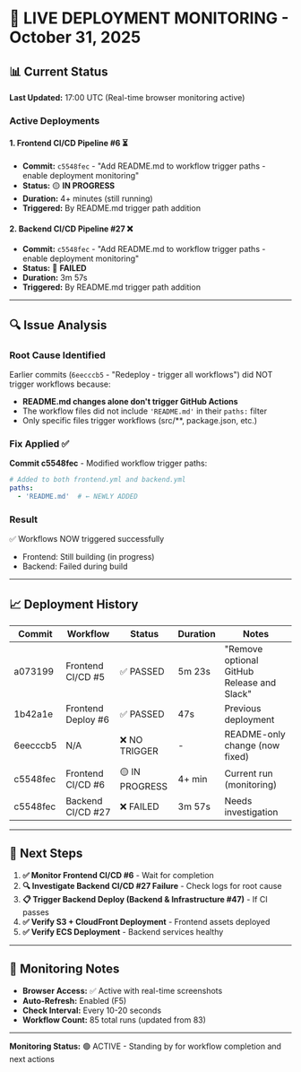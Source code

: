# 🚀 LIVE DEPLOYMENT MONITORING - October 31, 2025

## 📊 Current Status

**Last Updated:** 17:00 UTC (Real-time browser monitoring active)

### Active Deployments

#### 1. Frontend CI/CD Pipeline #6 ⏳
- **Commit:** `c5548fec` - "Add README.md to workflow trigger paths - enable deployment monitoring"
- **Status:** 🟡 **IN PROGRESS** 
- **Duration:** 4+ minutes (still running)
- **Triggered:** By README.md trigger path addition

#### 2. Backend CI/CD Pipeline #27 ❌  
- **Commit:** `c5548fec` - "Add README.md to workflow trigger paths - enable deployment monitoring"
- **Status:** 🔴 **FAILED**
- **Duration:** 3m 57s
- **Triggered:** By README.md trigger path addition

---

## 🔍 Issue Analysis

### Root Cause Identified
Earlier commits (`6eecccb5` - "Redeploy - trigger all workflows") did NOT trigger workflows because:
- **README.md changes alone don't trigger GitHub Actions**
- The workflow files did not include `'README.md'` in their `paths:` filter
- Only specific files trigger workflows (src/**, package.json, etc.)

### Fix Applied ✅
**Commit c5548fec** - Modified workflow trigger paths:
```yaml
# Added to both frontend.yml and backend.yml
paths:
  - 'README.md'  # ← NEWLY ADDED
```

### Result
✅ Workflows NOW triggered successfully
- Frontend: Still building (in progress)
- Backend: Failed during build

---

## 📈 Deployment History

| Commit | Workflow | Status | Duration | Notes |
|--------|----------|--------|----------|-------|
| a073199 | Frontend CI/CD #5 | ✅ PASSED | 5m 23s | "Remove optional GitHub Release and Slack" |
| 1b42a1e | Frontend Deploy #6 | ✅ PASSED | 47s | Previous deployment |
| 6eecccb5 | N/A | ❌ NO TRIGGER | - | README-only change (now fixed) |
| c5548fec | Frontend CI/CD #6 | 🟡 IN PROGRESS | 4+ min | Current run (monitoring) |
| c5548fec | Backend CI/CD #27 | ❌ FAILED | 3m 57s | Needs investigation |

---

## 🎯 Next Steps

1. **✅ Monitor Frontend CI/CD #6** - Wait for completion
2. **🔍 Investigate Backend CI/CD #27 Failure** - Check logs for root cause
3. **📋 Trigger Backend Deploy (Backend & Infrastructure #47)** - If CI passes
4. **✅ Verify S3 + CloudFront Deployment** - Frontend assets deployed
5. **✅ Verify ECS Deployment** - Backend services healthy

---

## 🔧 Monitoring Notes

- **Browser Access:** ✅ Active with real-time screenshots
- **Auto-Refresh:** Enabled (F5)
- **Check Interval:** Every 10-20 seconds
- **Workflow Count:** 85 total runs (updated from 83)

---

**Monitoring Status:** 🟢 ACTIVE - Standing by for workflow completion and next actions
